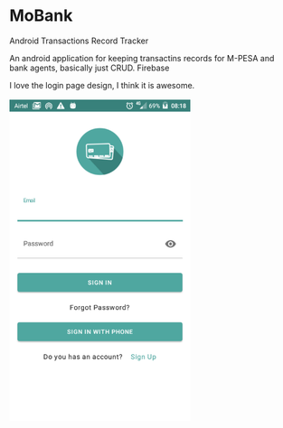 # MoBank

Android Transactions Record Tracker

An android application for keeping transactins records for M-PESA and bank agents, basically just CRUD. Firebase

I love the login page design, I think it is awesome. <br><br>
<img src="screenshots/login.png" width="320" />
